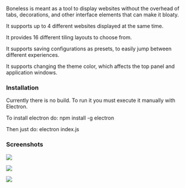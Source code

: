 Boneless is meant as a tool to display websites without the overhead of tabs, decorations, and other interface elements that can make it bloaty.

It supports up to 4 different websites displayed at the same time.

It provides 16 different tiling layouts to choose from.

It supports saving configurations as presets, to easily jump between different experiences.

It supports changing the theme color, which affects the top panel and application windows.

### Installation

Currently there is no build. To run it you must execute it manually with Electron.

To install electron do: npm install -g electron

Then just do: electron index.js

### Screenshots

![](https://i.imgur.com/AsiATvR.jpg)

![](https://i.imgur.com/pvQoeYW.png)

![](https://i.imgur.com/YaSnRki.png)
